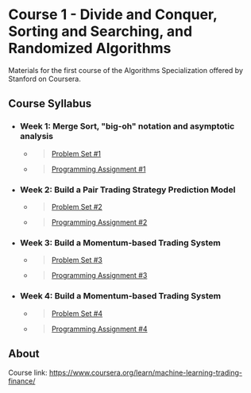 # Course 1 - Divide and Conquer, Sorting and Searching, and Randomized Algorithms

Materials for the first course of the Algorithms Specialization offered by Stanford on Coursera.

## Course Syllabus

+ ### Week 1: Merge Sort, "big-oh" notation and asymptotic analysis
  + > [Problem Set #1](https://github.com/PeterQiu0516/Stanford-Algorithms/raw/master/Course%201%20-%20%20Divide%20and%20Conquer%2C%20Sorting%20and%20Searching%2C%20and%20Randomized%20Algorithms/Problem%20Set%20%231.png)
  + > [Programming Assignment #1](https://github.com/PeterQiu0516/Stanford-Algorithms/tree/master/Course%201%20-%20%20Divide%20and%20Conquer%2C%20Sorting%20and%20Searching%2C%20and%20Randomized%20Algorithms/Programming%20Assignment%20%231)

+ ### Week 2: Build a Pair Trading Strategy Prediction Model
  + > [Problem Set #2](https://github.com/PeterQiu0516/Stanford-Algorithms/raw/master/Course%201%20-%20%20Divide%20and%20Conquer%2C%20Sorting%20and%20Searching%2C%20and%20Randomized%20Algorithms/Problem%20Set%20%231.png)
  + > [Programming Assignment #2](https://github.com/PeterQiu0516/Stanford-Algorithms/tree/master/Course%201%20-%20%20Divide%20and%20Conquer%2C%20Sorting%20and%20Searching%2C%20and%20Randomized%20Algorithms/Programming%20Assignment%20%231)

+ ### Week 3: Build a Momentum-based Trading System

  + > [Problem Set #3](https://github.com/PeterQiu0516/Stanford-Algorithms/raw/master/Course%201%20-%20%20Divide%20and%20Conquer%2C%20Sorting%20and%20Searching%2C%20and%20Randomized%20Algorithms/Problem%20Set%20%231.png)
  + > [Programming Assignment #3](https://github.com/PeterQiu0516/Stanford-Algorithms/tree/master/Course%201%20-%20%20Divide%20and%20Conquer%2C%20Sorting%20and%20Searching%2C%20and%20Randomized%20Algorithms/Programming%20Assignment%20%231)
  
+ ### Week 4: Build a Momentum-based Trading System

  + > [Problem Set #4](https://github.com/PeterQiu0516/Stanford-Algorithms/raw/master/Course%201%20-%20%20Divide%20and%20Conquer%2C%20Sorting%20and%20Searching%2C%20and%20Randomized%20Algorithms/Problem%20Set%20%231.png)
  + > [Programming Assignment #4](https://github.com/PeterQiu0516/Stanford-Algorithms/tree/master/Course%201%20-%20%20Divide%20and%20Conquer%2C%20Sorting%20and%20Searching%2C%20and%20Randomized%20Algorithms/Programming%20Assignment%20%231)


## About

Course link: https://www.coursera.org/learn/machine-learning-trading-finance/
